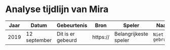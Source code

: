 # Analyse tijdlijn van Mira



Jaar | Datum | Gebeurtenis | Bron | Speler | Naam
--- | --- | --- | --- | --- | ---
2019 | 12 september | Dit is er gebeurd | https:// | Belangrijkeste speler | `Niet gebruikt`